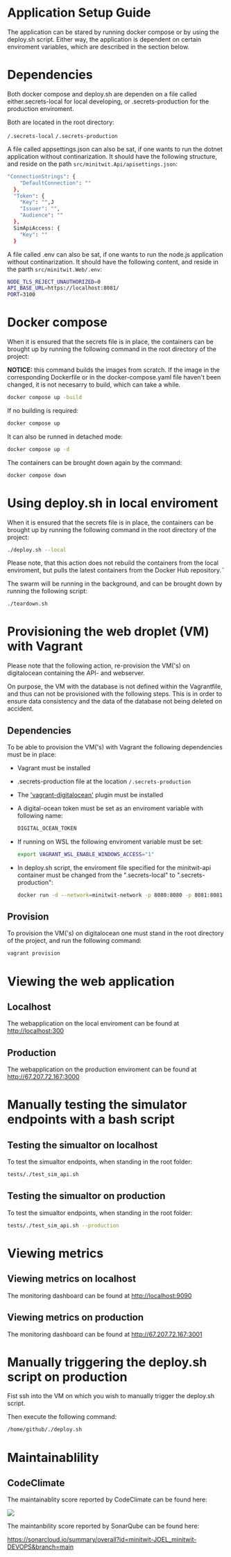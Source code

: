 # Application Setup Guide

The application can be stared by running docker compose or by using the deploy.sh script.
Either way, the application is dependent on certain enviroment variables, which are described in the section below.

# Dependencies

Both docker compose and deploy.sh are dependen on a file called either.secrets-local for local developing,
or .secrets-production for the production enviroment.

Both are located in the root directory:

```/.secrets-local```
```/.secrets-production```

A file called appsettings.json can also be sat, if one wants to run the dotnet application without continarization.
It should have the following structure, and reside on the path ```src/minitwit.Api/apisettings.json```:

```sh
"ConnectionStrings": {
    "DefaultConnection": ""
  },
  "Token": {
    "Key": "",J
    "Issuer": "",
    "Audience": ""
  },
  SimApiAccess: {
    "Key": ""
  }
```
A file called .env can also be sat, if one wants to run the node.js application without continarization.
It should have the following content, and reside in the parth ```src/minitwit.Web/.env```:

```sh
NODE_TLS_REJECT_UNAUTHORIZED=0
API_BASE_URL=https://localhost:8081/
PORT=3100
```

# Docker compose

When it is ensured that the secrets file is in place, 
the containers can be brought up by running the following command in the root directory of the project:

**NOTICE:** this command builds the images from scratch. If the image in the corresponding Dockerfile 
or in the docker-compose.yaml file haven't been changed, it is not necesarry to build, which can take a while.

```sh
docker compose up -build
```

If no building is required:

```sh
docker compose up
```

It can also be runned in detached mode:

```sh
docker compose up -d
```

The containers can be brought down again by the command:

```sh
docker compose down
```

# Using deploy.sh in local enviroment

When it is ensured that the secrets file is in place, 
the containers can be brought up by running the following command in the root directory of the project:

```sh
./deploy.sh --local
```

Please note, that this action does not rebuild the containers from the local enviroment, but pulls the latest containers from the Docker Hub repository.¨

The swarm will be running in the background, and can be brought down by running the following script:

```sh
./teardown.sh
```

# Provisioning the web droplet (VM) with Vagrant

Please note that the following action, re-provision the VM('s) on digitalocean containing the API- and webserver.

On purpose, the VM with the database is not defined within the Vagrantfile, and thus can not be provisioned
with the following steps.
This is in order to ensure data consistency and the data of the database not being deleted on accident.

## Dependencies

To be able to provision the VM('s) with Vagrant the following dependencies must be in place:

- Vagrant must be installed
- .secrets-production file at the location ```/.secrets-production```
- The <a href="https://github.com/devopsgroup-io/vagrant-digitalocean"><span>'vagrant-digitalocean'</span></a> plugin must be installed
- A digital-ocean token must be set as an enviroment variable with following name:
  
  ```sh
  DIGITAL_OCEAN_TOKEN
  ```
- If running on WSL the following enviroment variable must be set:
  
  ```sh
  export VAGRANT_WSL_ENABLE_WINDOWS_ACCESS="1"  
  ```
- In deploy.sh script, the enviroment file specified for the minitwit-api container must be changed from the ".secrets-local" to ".secrets-production":
  
  ```sh
  docker run -d --network=minitwit-network -p 8080:8080 -p 8081:8081 --name=minitwit-api --env-file .secrets-production lukan707/minitwit-joel-api:latest
  ```

## Provision

To provision the VM('s) on digitalocean one must stand in the root directory of the project, and run the following command:

```sh
vagrant provision
```

# Viewing the web application

## Localhost

The webapplication on the local enviroment can be found at <http://localhost:300>

## Production

The webapplication on the production enviroment can be found at <http://67.207.72.167:3000>

# Manually testing the simulator endpoints with a bash script

## Testing the simualtor on localhost

To test the simualtor endpoints, when standing in the root folder:

```sh
tests/./test_sim_api.sh 
```

## Testing the simualtor on production

To test the simualtor endpoints, when standing in the root folder:

```sh
tests/./test_sim_api.sh --production
```

# Viewing metrics

## Viewing metrics on localhost

The monitoring dashboard can be found at <http://localhost:9090>

## Viewing metrics on production

The monitoring dashboard can be found at <http://67.207.72.167:3001>

# Manually triggering the deploy.sh script on production

Fist ssh into the VM on which you wish to manually trigger the deploy.sh script.

Then execute the following command:

```sh
/home/github/./deploy.sh
```

# Maintainablility

## CodeClimate

The maintainablity score reported by CodeClimate can be found here:

<a href="https://codeclimate.com/github/minitwit-JOEL/minitwit-DEVOPS/maintainability"><img src="https://api.codeclimate.com/v1/badges/1a8ebed837410df38623/maintainability" /></a>

The maintanbility score reported by SonarQube can be found here:

<https://sonarcloud.io/summary/overall?id=minitwit-JOEL_minitwit-DEVOPS&branch=main>
